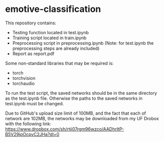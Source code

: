 # emotive-classification

This repository contains:

* Testing function located in test.ipynb
* Training script located in train.ipynb
* Preprocessing script in preprocessing.ipynb (Note: for test.ipynb the preprocessing steps are already included)
* Report as report.pdf

Some non-standard libraries that may be required is:
* torch
* torchvision
* torchaudio

To run the test script, the saved networks should be in the same directory as the test.ipynb file. Otherwise the paths to the saved networks in test.ipynb must be changed.

Due to GitHub's upload size limit of 100MB, and the fact that each of network are 102MB, the networks may be downloaded from my UF Drobox with the following link:
https://www.dropbox.com/sh/rtji07rgm96wzco/AADhrItP-B5V29jpOcpvC2JHa?dl=0
